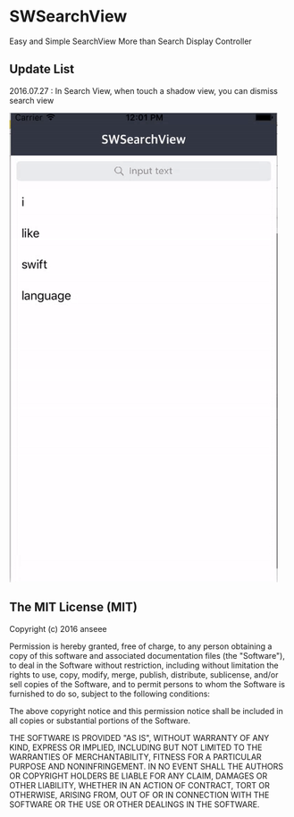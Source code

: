# SWSearchView
Easy and Simple SearchView More than Search Display Controller

## Update List
2016.07.27 : In Search View, when touch a shadow view, you can dismiss search view

![Alt Text](https://github.com/anseee/SWSearchView/blob/master/SWSearchView.gif)

## The MIT License (MIT)

Copyright (c) 2016 anseee

Permission is hereby granted, free of charge, to any person obtaining a copy of
this software and associated documentation files (the "Software"), to deal in
the Software without restriction, including without limitation the rights to
use, copy, modify, merge, publish, distribute, sublicense, and/or sell copies of
the Software, and to permit persons to whom the Software is furnished to do so,
subject to the following conditions:

The above copyright notice and this permission notice shall be included in all
copies or substantial portions of the Software.

THE SOFTWARE IS PROVIDED "AS IS", WITHOUT WARRANTY OF ANY KIND, EXPRESS OR
IMPLIED, INCLUDING BUT NOT LIMITED TO THE WARRANTIES OF MERCHANTABILITY, FITNESS
FOR A PARTICULAR PURPOSE AND NONINFRINGEMENT. IN NO EVENT SHALL THE AUTHORS OR
COPYRIGHT HOLDERS BE LIABLE FOR ANY CLAIM, DAMAGES OR OTHER LIABILITY, WHETHER
IN AN ACTION OF CONTRACT, TORT OR OTHERWISE, ARISING FROM, OUT OF OR IN
CONNECTION WITH THE SOFTWARE OR THE USE OR OTHER DEALINGS IN THE SOFTWARE.
